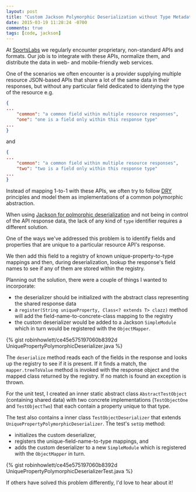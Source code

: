 ```yaml
---
layout: post
title: "Custom Jackson Polymorphic Deserialization without Type Metadata"
date: 2015-03-19 11:28:24 -0700
comments: true
tags: [code, jackson]
---
```


At [SportsLabs](http://sportslabs.com) we regularly encounter proprietary, non-standard APIs and formats. Our job is to integrate with these APIs, normalize them, and distribute the data in web- and mobile-friendly web services.

One of the scenarios we often encounter is a provider supplying multiple resource JSON-based APIs that share a lot of the same data in their responses, but without any particular field dedicated to identying the type of the resource e.g.

``` json
{
...
	"common": "a common field within multiple resource responses",
	"one": "one is a field only within this response type"
...
}
```

and 

``` json
{
...
	"common": "a common field within multiple resource responses",
	"two": "two is a field only within this response type"
...
}
```

Instead of mapping 1-to-1 with these APIs, we often try to follow [DRY](http://en.wikipedia.org/wiki/Don%27t_repeat_yourself) principles and model them as implementations of a common polymorphic abstraction.

When using [Jackson for polmorphic deserialization](http://wiki.fasterxml.com/JacksonPolymorphicDeserialization) and not being in control of the API response data, the lack of any kind of `type` identifier requires a different solution.

One of the ways we've addressed this problem is to identify fields and properties that are unique to a particular resource API's response. 

We then add this field to a registry of known unique-property-to-type mappings and then, during deserialization, lookup the response's field names to see if any of them are stored within the registry.

<!-- more -->

Planning out the solution, there were a couple of things I wanted to incorporate:

* the deserializer should be initialized with the abstract class representing the shared response data
* a `register(String uniqueProperty, Class<? extends T> clazz)` method will add the field-name-to-concrete-class mapping to the registry
* the custom deserializer would be added to a Jackson `SimpleModule` which in turn would be registered with the `ObjectMapper`.

{% gist robinhowlett/ce45e575197060b8392d UniquePropertyPolymorphicDeserializer.java %}

The `deserialize` method reads each of the fields in the response and looks up the registry to see if it is present. If it finds a match, the `mapper.treeToValue` method is invoked with the response object and the mapped class returned by the registry. If no match is found an exception is thrown.

For the unit test, I created an inner static abstract class `AbstractTestObject` (containing shared data) with two concrete implementations (`TestObjectOne` and `TestObjectTwo`) that each contain a property unique to that type. 

The test also contains a inner class `TestObjectDeserializer` that extends `UniquePropertyPolymorphicDeserializer`. The test's `setUp` method:

* initializes the custom deserializer,
* registers the unique-field-name-to-type mappings, and
* adds the custom deserializer to a new `SimpleModule` which is registered with the `ObjectMapper` in turn.

{% gist robinhowlett/ce45e575197060b8392d UniquePropertyPolymorphicDeserializerTest.java %}

If others have solved this problem differently, I'd love to hear about it!